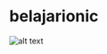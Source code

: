 # belajarionic
![alt text]([https://github.com/muhammadsalmanfarrisi/belajarionic/blob/master/Tampilan%20Aplikasi/Screenshot%202023-11-13%20141122.png])
